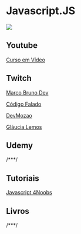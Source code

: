 # Javascript.JS

<img src="https://rafaelomarques.files.wordpress.com/2016/05/logo-javascript.png" />


## Youtube

<a href="https://www.youtube.com/playlist?list=PLHz_AreHm4dlsK3Nr9GVvXCbpQyHQl1o1">Curso em Vídeo</a>
  
## Twitch

<p><a href="https://www.twitch.tv/marcobrunodev/">Marco Bruno Dev</a></p>
<p><a href="https://www.twitch.tv/codigofalado">Código Falado</a></p>
<p><a href="https://www.twitch.tv/devmozao">DevMozao</a></p>
<p><a href="https://www.twitch.tv/glaucia_lemos86">Gláucia Lemos</a></p>


## Udemy

/***/

## Tutoriais

<p><a href="https://github.com/ThiagoDellaNoce/javascript4noobs">Javascript 4Noobs</a></p>

## Livros

/***/
